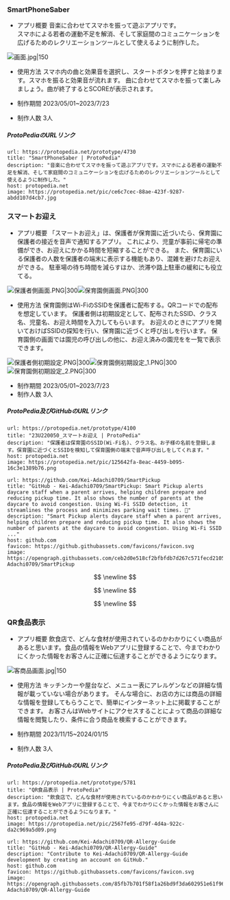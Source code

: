 ### SmartPhoneSaber

- アプリ概要
	音楽に合わせてスマホを振って遊ぶアプリです。  
	スマホによる若者の運動不足を解消、そして家庭間のコミュニケーションを広げるためのレクリエーションツールとして使えるように制作した。


![画面.jpg|150](画面.jpg)


- 使用方法
	スマホ内の曲と効果音を選択し、スタートボタンを押すと始まります。スマホを振ると効果音が流れます。
	曲に合わせてスマホを振って楽しみましょう。曲が終了するとSCOREが表示されます。

- 制作期間    2023/05/01~2023/7/23
- 制作人数    3人
##### ProtoPediaのURLリンク
```cardlink
url: https://protopedia.net/prototype/4730
title: "SmartPhoneSaber | ProtoPedia"
description: "音楽に合わせてスマホを振って遊ぶアプリです。スマホによる若者の運動不足を解消、そして家庭間のコミュニケーションを広げるためのレクリエーションツールとして使えるように制作した。"
host: protopedia.net
image: https://protopedia.net/pic/ce6c7cec-88ae-423f-9287-abdd107d4cb7.jpg
```

<div style="page-break-after: always;"></div>

### スマートお迎え


- アプリ概要
	「スマートお迎え」は、保護者が保育園に近づいたら、保育園に保護者の接近を音声で通知するアプリ。
	これにより、児童が事前に帰宅の準備ができ、お迎えにかかる時間を短縮することができる。
	また、保育園にいる保護者の人数を保護者の端末に表示する機能もあり、混雑を避けたお迎えができる。
	駐車場の待ち時間を減らすほか、渋滞や路上駐車の緩和にも役立てる。


![保護者側画面.PNG|300](保護者側画面.PNG)![保育園側画面.PNG|300](保育園側画面.PNG)


- 使用方法
	保育園側はWi-FiのSSIDを保護者に配布する。QRコードでの配布を想定しています。
	保護者側は初期設定として、配布されたSSID、クラス名、児童名、お迎え時間を入力してもらいます。
	お迎えのときにアプリを開いておけばSSIDの探知を行い、保育園に近づくと呼び出しを行います。
	保育園側の画面では園児の呼び出しの他に、お迎え済みの園児をを一覧で表示できます。


![保護者側初期設定.PNG|300](保護者側初期設定.PNG)![保育園側初期設定\_1.PNG|300](保育園側初期設定_1.PNG)![保育園側初期設定\_2.PNG|300](保育園側初期設定_2.PNG)

- 制作期間    2023/05/01~2023/7/23
- 制作人数    3人

##### ProtoPedia及びGitHubのURLリンク
```cardlink
url: https://protopedia.net/prototype/4100
title: "23U220050_スマートお迎え | ProtoPedia"
description: "保護者は保育園のSSID(Wi-Fi名)、クラス名、お子様の名前を登録します。保育園に近づくとSSIDを検知して保育園側の端末で音声呼び出しをしてくれます。"
host: protopedia.net
image: https://protopedia.net/pic/125642fa-8eac-4459-b095-16c3e1389b76.png
```

```cardlink
url: https://github.com/Kei-Adachi0709/SmartPickup
title: "GitHub - Kei-Adachi0709/SmartPickup: Smart Pickup alerts daycare staff when a parent arrives, helping children prepare and reducing pickup time. It also shows the number of parents at the daycare to avoid congestion. Using Wi-Fi SSID detection, it streamlines the process and minimizes parking wait times. 🚀"
description: "Smart Pickup alerts daycare staff when a parent arrives, helping children prepare and reducing pickup time. It also shows the number of parents at the daycare to avoid congestion. Using Wi-Fi SSID ..."
host: github.com
favicon: https://github.githubassets.com/favicons/favicon.svg
image: https://opengraph.githubassets.com/ceb2d0e518cf2bfbfdb7d267c571fecd2105f26a89b7bef1edf9fde4c083e0fd/Kei-Adachi0709/SmartPickup
```

$$ \newline $$

$$ \newline $$

$$ \newline $$


### QR食品表示

- アプリ概要
	飲食店で、どんな食材が使用されているのかわかりにくい商品があると思います。食品の情報をWebアプリに登録することで、今までわかりにくかった情報をお客さんに正確に伝達することができるようになります。
	
 ![客商品画面.jpg|150](客商品画面.jpg)

- 使用方法
	キッチンカーや屋台など、メニュー表にアレルゲンなどの詳細な情報が載っていない場合があります。
	そんな場合に、お店の方には商品の詳細な情報を登録してもらうことで、簡単にインターネット上に掲載することができます。
	お客さんはWebサイトにアクセスすることによって商品の詳細な情報を閲覧したり、条件に合う商品を検索することができます。

- 制作期間    2023/11/15~2024/01/15
- 制作人数    3人
##### ProtoPedia及びGitHubのURLリンク
```cardlink
url: https://protopedia.net/prototype/5781
title: "QR食品表示 | ProtoPedia"
description: "飲食店で、どんな食材が使用されているのかわかりにくい商品があると思います。食品の情報をWebアプリに登録することで、今までわかりにくかった情報をお客さんに正確に伝達することができるようになります。"
host: protopedia.net
image: https://protopedia.net/pic/2567fe95-d79f-4d4a-922c-da2c969a5d09.png
```


```cardlink
url: https://github.com/Kei-Adachi0709/QR-Allergy-Guide
title: "GitHub - Kei-Adachi0709/QR-Allergy-Guide"
description: "Contribute to Kei-Adachi0709/QR-Allergy-Guide development by creating an account on GitHub."
host: github.com
favicon: https://github.githubassets.com/favicons/favicon.svg
image: https://opengraph.githubassets.com/85fb7b701f58f1a26bd9f3da602951e61f96d2c0c51456a77c7aaff4a72fa303/Kei-Adachi0709/QR-Allergy-Guide
```


